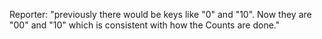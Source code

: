 Reporter: "previously there would be keys like "0" and "10". Now they are "00" and "10" which is consistent with how the Counts are done."
